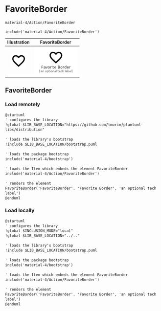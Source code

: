 # FavoriteBorder


```text
material-4/Action/FavoriteBorder
```

```text
include('material-4/Action/FavoriteBorder')
```



| Illustration | FavoriteBorder |
| :---: | :---: |
| ![illustration for Illustration](../../material-4/Action/FavoriteBorder.png) | ![illustration for FavoriteBorder](../../material-4/Action/FavoriteBorder.Local.png) |




## FavoriteBorder

### Load remotely
```plantuml
@startuml
' configures the library
!global $LIB_BASE_LOCATION="https://github.com/tmorin/plantuml-libs/distribution"

' loads the library's bootstrap
!include $LIB_BASE_LOCATION/bootstrap.puml

' loads the package bootstrap
include('material-4/bootstrap')

' loads the Item which embeds the element FavoriteBorder
include('material-4/Action/FavoriteBorder')

' renders the element
FavoriteBorder('FavoriteBorder', 'Favorite Border', 'an optional tech label')
@enduml
```

### Load locally
```plantuml
@startuml
' configures the library
!global $INCLUSION_MODE="local"
!global $LIB_BASE_LOCATION="../.."

' loads the library's bootstrap
!include $LIB_BASE_LOCATION/bootstrap.puml

' loads the package bootstrap
include('material-4/bootstrap')

' loads the Item which embeds the element FavoriteBorder
include('material-4/Action/FavoriteBorder')

' renders the element
FavoriteBorder('FavoriteBorder', 'Favorite Border', 'an optional tech label')
@enduml
```

